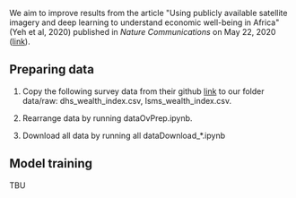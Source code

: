 We aim to improve results from the article "Using publicly available satellite imagery and deep learning to understand economic well-being in Africa" (Yeh et al, 2020) published in *Nature Communications* on May 22, 2020 ([link](https://www.nature.com/articles/s41467-020-16185-w)). 


## Preparing data
1. Copy the following survey data from their github [link](https://github.com/sustainlab-group/africa_poverty/tree/master/data) to our folder data/raw: dhs_wealth_index.csv, lsms_wealth_index.csv.

2. Rearrange data by running dataOvPrep.ipynb.
3. Download all data by running all dataDownload_*.ipynb


## Model training
TBU